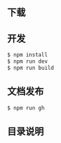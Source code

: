 
## 下载

## 开发

```bash
$ npm install
$ npm run dev
$ npm run build
```

## 文档发布

```bash
$ npm run gh
```


## 目录说明

